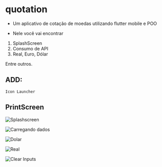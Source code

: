 # quotation

- Um aplicativo de cotação de moedas utilizando flutter mobile e POO

- Nele você vai encontrar

1. SplashScreen
2. Consumo de API
3. Real, Euro, Dólar 

Entre outros.

## ADD: 
    Icon Launcher

## PrintScreen


![ Splashscreen](PrintScreen/01.png)

![Carregando dados](PrintScreen/02.png)

![Dolar](PrintScreen/03.png)

![Real](PrintScreen/04.png)

![Clear Inputs](PrintScreen/05.png)

